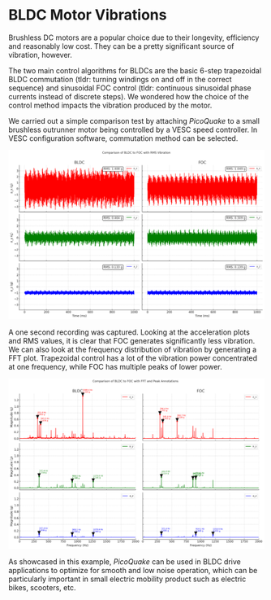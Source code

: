 # BLDC Motor Vibrations

Brushless DC motors are a popular choice due to their longevity, efficiency and reasonably low cost. They can be a pretty significant source of vibration, however. 

The two main control algorithms for BLDCs are the basic 6-step trapezoidal BLDC commutation (tldr: turning windings on and off in the correct sequence) and sinusoidal FOC control (tldr: continuous sinusoidal phase currents instead of discrete steps). We wondered how the choice of the control method impacts the vibration produced by the motor.

We carried out a simple comparison test by attaching *PicoQuake* to a small brushless outrunner motor being controlled by a VESC speed controller. In VESC configuration software, commutation method can be selected.

![bldc_vs_foc.png](assets/bldc_vs_foc.png)

A one second recording was captured. Looking at the acceleration plots and RMS values, it is clear that FOC generates significantly less vibration. We can also look at the frequency distribution of vibration by generating a FFT plot. Trapezoidal control has a lot of the vibration power concentrated at one frequency, while FOC has multiple peaks of lower power.

![bldc_vs_foc_fft.png](assets/bldc_vs_foc_fft.png)

As showcased in this example, *PicoQuake* can be used in BLDC drive applications to optimize for smooth and low noise operation, which can be particularly important in small electric mobility product such as electric bikes, scooters, etc.
